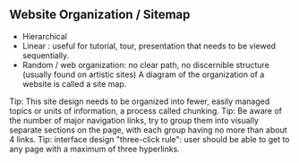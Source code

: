 ## Website Organization / Sitemap
- Hierarchical
- Linear : useful for tutorial, tour, presentation that needs to be viewed sequentially.
- Random / web organization: no clear path, no discernible structure (usually found on artistic sites)
A diagram of the organization of a website is called a site map.

Tip: This site design needs to be organized into fewer, easily managed topics or units of information, a process called chunking.
Tip: Be aware of the number of major navigation links, try to group them into visually separate sections on the page, with each group having no more than about 4 links.
Tip: interface design "three-click rule": user should be able to get to any page with a maximum of three hyperlinks.


